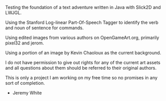 Testing the foundation of a text adventure written in Java with Slick2D and LWJGL.

Using the Stanford Log-linear Part-Of-Speech Tagger to identify the verb and noun of sentence for commands.

Using edited images from various authors on OpenGameArt.org, primarily pixel32 and jerom.

Using a portion of an image by Kevin Chaoloux as the current background.

I do not have permission to give out rights for any of the current art assets and all questions about them should be referred to their original authors.

This is only a project I am working on my free time so no promises in any sort of completion.

- Jeremy White
